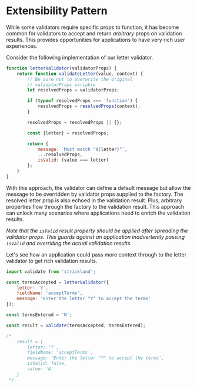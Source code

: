 # Extensibility Pattern

While some validators require specific props to function, it has become common for validators to accept and return _arbitrary_ props on validation results. This provides opportunities for applications to have very rich user experiences.

Consider the following implementation of our letter validator.

```jsx
function letterValidator(validatorProps) {
    return function validateLetter(value, context) {
        // Be sure not to overwrite the original
        // validatorProps variable
        let resolvedProps = validatorProps;

        if (typeof resolvedProps === 'function') {
            resolvedProps = resolvedProps(context);
        }

        resolvedProps = resolvedProps || {};

        const {letter} = resolvedProps;

        return {
            message: `Must match "${letter}"`,
            ...resolvedProps,
            isValid: (value === letter)
        };
    }
}
```

With this approach, the validator can define a default message but allow the message to be overridden by validator props supplied to the factory. The resolved letter prop is also echoed in the validation result. Plus, arbitrary properties flow through the factory to the validation result. This approach can unlock many scenarios where applications need to enrich the validation results.

_Note that the `isValid` result property should be applied after spreading the validator props. This guards against an application inadvertently passing `isValid` and overriding the actual validation results._

Let's see how an application could pass more context through to the letter validator to get rich validation results.

```jsx
import validate from 'strickland';

const termsAccepted = letterValidator({
    letter: 'Y',
    fieldName: 'acceptTerms',
    message: 'Enter the letter "Y" to accept the terms'
});

const termsEntered = 'N';

const result = validate(termsAccepted, termsEntered);

/*
    result = {
        letter: 'Y',
        fieldName: 'acceptTerms',
        message: 'Enter the letter "Y" to accept the terms',
        isValid: false,
        value: 'N'
    }
 */
```
